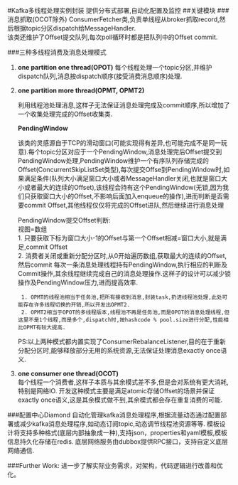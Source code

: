 #Kafka多线程处理实例封装
提供分布式部署,自动化配置及监控
##关键模块
###消息抓取(OCOT除外)
ConsumerFetcher类,负责单线程从broker抓取record,然后根据topic分区dispatch给MessageHandler.  
该类还维护了Offset提交队列,每次poll循环时都是把队列中的Offset commit.

###三种多线程消费及消息处理模式
1. **one partition one thread(OPOT)**
每个线程处理一个topic分区,并维护dispatch队列,消息按dispatch顺序(接受消费消息顺序)处理.

2. **one partition more thread(OPMT, OPMT2)**

    利用线程池处理消息,这样子无法保证消息处理完成及commit顺序,所以增加了一个收集处理完成的Offset收集类.  
    
    **PendingWindow**
    
    该类的灵感源自于TCP的滑动窗口(可能实现得有差异,也可能完成不是同一玩意).每个topic分区对应于一个PendingWindow,消息处理完后Offset提交到PendingWindow处理,PendingWindow维护一个有序队列存储完成的Offset(ConcurrentSkipListSet类型),每次提交Offse到PendingWindow时,如果满足条件(队列大小满足窗口大小或者MessageHandler关闭,也就是窗口大小或者最大的连续的Offset),该线程会持有这个PendingWindow(无锁,因为我们只获取窗口大小的Offset,不影响后面加入enqueue的操作),进而判断是否需要commit Offset,其他线程仅仅将完成的Offset进队,然后继续进行消息处理
    
    PendingWindow提交Offset判断:  
        视图=数组  
        1. 只要获取下标为窗口大小-1的Offset与第一个Offset相减=窗口大小,就是满足,commit Offset  
        2. 消费者关闭或重新分配分区时,从0开始遍历数组,获取最大的连续的Offset,然后commit
    每次一条消息处理线程持有PendingWindow,执行相应的判断及Commit操作,其余线程继续完成自己的消息处理操作.这样子的设计可以减少锁操作及PendingWindow压力,进而提高效率.

        1. OPMT的线程池相当于任务池,把所有接收到消息,封装task,扔进线程池处理,此处可能存在许多线程切换的开销,所以开发出OPMT2.
        2. OPMT2相当于OPOT的多线程版本,线程池不再是任务池,而是OPOT的消息处理线程,但这里不是1个线程,而是多个,dispatch时,按hashcode % pool.size进行分配,性能相比OPMT有较大提高.

    PS:以上两种模式都内置实现了ConsumerRebalanceListener,目的在于重新分配分区时,能够释放部分无用的系统资源,无法保证处理消息exactly once语义.

3. **one consumer one thread(OCOT)**  
每个线程一个消费者,这样子本质与其余模式差不多,但是会对系统有更大消耗,特别是网络IO.
开发这种模式主要是满足atomic存储Offset的场景并保证exactly once语义,这是其余模式做不到,其余模式都会存在重复消费的可能.

###配置中心Diamond
自动化管理kafka消息处理程序,根据流量动态通过配置部署或减少kafka消息处理程序,如动态订阅topic,动态调节线程池资源等等.
模板设计将支持多种格式(底层内部抽象成一种),支持json，properties和yaml模板,模板信息持久化存储在redis.
底层网络服务由dubbox提供RPC接口，支持自定义底层网络通信.

###Further Work:
进一步了解实际业务需求，对架构，代码逻辑进行改善和优化。